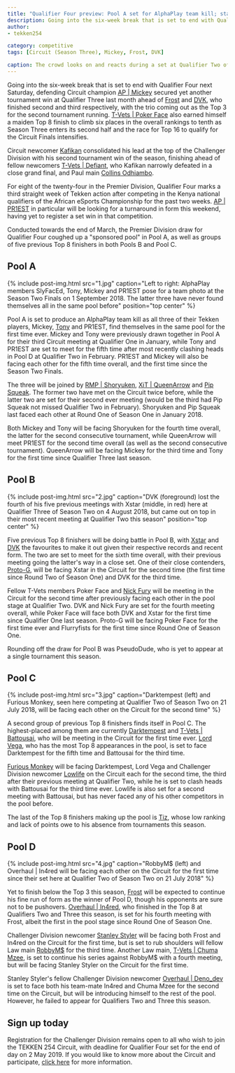 ```yaml
---
title: "Qualifier Four preview: Pool A set for AlphaPlay team kill; stacked draws in Pools B and C"
description: Going into the six-week break that is set to end with Qualifier Four next Saturday, defending Circuit champion AP | Mickey secured yet another tournament win at Qualifier Three last month ahead of Frost and DVK, who finished second and third respectively.
author:
- tekken254

category: competitive
tags: [Circuit (Season Three), Mickey, Frost, DVK]

caption: The crowd looks on and reacts during a set at Qualifier Two of the TEKKEN 254 Circuit this season on 23 February 2019
---
```

<p>Going into the six-week break that is set to end with Qualifier Four next Saturday, defending Circuit champion <a href="/circuit/tekken/profile.html?id=2907096" target="_blank">AP | Mickey</a> secured yet another tournament win at Qualifier Three last month ahead of <a href="/circuit/tekken/profile.html?id=4644523" target="_blank">Frost</a> and <a href="/circuit/tekken/profile.html?id=4092983" target="_blank">DVK</a>, who finished second and third respectively, with the trio coming out as the Top 3 for the second tournament running. <a href="/circuit/tekken/profile.html?id=4291033" target="_blank">T-Vets | Poker Face</a> also earned himself a maiden Top 8 finish to climb six places in the overall rankings to tenth as Season Three enters its second half and the race for Top 16 to qualify for the Circuit Finals intensifies.</p>
<p>Circuit newcomer <a href="/circuit/tekken/profile.html?id=9712294" target="_blank">Kafikan</a> consolidated his lead at the top of the Challenger Division with his second tournament win of the season, finishing ahead of fellow newcomers <a href="/circuit/tekken/profile.html?id=1049759" target="_blank">T-Vets | Defiant</a>, who Kafikan narrowly defeated in a close grand final, and Paul main <a href="/circuit/tekken/profile.html?id=6358951" target="_blank">Collins Odhiambo</a>.</p>
<p>For eight of the twenty-four in the Premier Division, Qualifier Four marks a third straight week of Tekken action after competing in the Kenya national qualifiers of the African eSports Championship for the past two weeks. <a href="/circuit/tekken/profile.html?id=8665351" target="_blank">AP | PR1EST</a> in particular will be looking for a turnaround in form this weekend, having yet to register a set win in that competition.</p>
<p>Conducted towards the end of March, the Premier Division draw for Qualifier Four coughed up a "sponsored pool" in Pool A, as well as groups of five previous Top 8 finishers in both Pools B and Pool C.</p>

<section>
    <h2 class="site-red uppercase">Pool A</h2>
    {% include post-img.html src="1.jpg" caption="Left to right: AlphaPlay members SlyFacEd, Tony, Mickey and PR1EST pose for a team photo at the Season Two Finals on 1 September 2018. The latter three have never found themselves all in the same pool before" position="top center" %}
    <p>Pool A is set to produce an AlphaPlay team kill as all three of their Tekken players, Mickey, <a href="/circuit/tekken/profile.html?id=2685183" target="_blank">Tony</a> and PR1EST, find themselves in the same pool for the first time ever. Mickey and Tony were previously drawn together in Pool A for their third Circuit meeting at Qualifier One in January, while Tony and PR1EST are set to meet for the fifth time after most recently clashing heads in Pool D at Qualifier Two in February. PR1EST and Mickey will also be facing each other for the fifth time overall, and the first time since the Season Two Finals.</p>
    <p>The three will be joined by <a href="/circuit/tekken/profile.html?id=1677506" target="_blank">RMP | Shoryuken</a>, <a href="/circuit/tekken/profile.html?id=4455946" target="_blank">XiT | QueenArrow</a> and <a href="/circuit/tekken/profile.html?id=5625849" target="_blank">Pip Squeak</a>. The former two have met on the Circuit twice before, while the latter two are set for their second ever meeting (would be the third had Pip Squeak not missed Qualifier Two in February). Shoryuken and Pip Squeak last faced each other at Round One of Season One in January 2018.</p>
    <p>Both Mickey and Tony will be facing Shoryuken for the fourth time overall, the latter for the second consecutive tournament, while QueenArrow will meet PR1EST for the second time overall (as well as the second consecutive tournament). QueenArrow will be facing Mickey for the third time and Tony for the first time since Qualifier Three last season.</p>
</section>

<section>
    <h2 class="site-red uppercase">Pool B</h2>
    {% include post-img.html src="2.jpg" caption="DVK (foreground) lost the fourth of his five previous meetings with Xstar (middle, in red) here at Qualifier Three of Season Two on 4 August 2018, but came out on top in their most recent meeting at Qualifier Two this season" position="top center" %}
    <p>Five previous Top 8 finishers will be doing battle in Pool B, with <a href="/circuit/tekken/profile.html?id=4183920" target="_blank">Xstar</a> and <a href="/circuit/tekken/profile.html?id=4092983" target="_blank">DVK</a> the favourites to make it out given their respective records and recent form. The two are set to meet for the sixth time overall, with their previous meeting going the latter's way in a close set. One of their close contenders, <a href="/circuit/tekken/profile.html?id=2447761" target="_blank">Proto-G</a>, will be facing Xstar in the Circuit for the second time (the first time since Round Two of Season One) and DVK for the third time.</p>
    <p>Fellow T-Vets members Poker Face and <a href="/circuit/tekken/profile.html?id=9970940" target="_blank">Nick Fury</a> will be meeting in the Circuit for the second time after previously facing each other in the pool stage at Qualifier Two. DVK and Nick Fury are set for the fourth meeting overall, while Poker Face will face both DVK and Xstar for the first time since Qualifier One last season. Proto-G will be facing Poker Face for the first time ever and Flurryfists for the first time since Round One of Season One.</p>
    <p>Rounding off the draw for Pool B was PseudoDude, who is yet to appear at a single tournament this season.</p>
</section>

<section>
    <h2 class="site-red uppercase">Pool C</h2>
    {% include post-img.html src="3.jpg" caption="Darktempest (left) and Furious Monkey, seen here competing at Qualifier Two of Season Two on 21 July 2018, will be facing each other on the Circuit for the second time" %}
    <p>A second group of previous Top 8 finishers finds itself in Pool C. The highest-placed among them are currently <a href="/circuit/tekken/profile.html?id=0749083" target="_blank">Darktempest</a> and <a href="/circuit/tekken/profile.html?id=0145831" target="_blank">T-Vets | Battousai</a>, who will be meeting in the Circuit for the first time ever. <a href="/circuit/tekken/profile.html?id=7167649" target="_blank">Lord Vega</a>, who has the most Top 8 appearances in the pool, is set to face Darktempest for the fifth time and Battousai for the third time.</p>
    <p><a href="/circuit/tekken/profile.html?id=3798058" target="_blank">Furious Monkey</a> will be facing Darktempest, Lord Vega and Challenger Division newcomer <a href="/circuit/tekken/profile.html?id=6265787" target="_blank">Lowlife</a> on the Circuit each for the second time, the third after their previous meeting at Qualifier Two, while he is set to clash heads with Battousai for the third time ever. Lowlife is also set for a second meeting with Battousai, but has never faced any of his other competitors in the pool before.</p>
    <p>The last of the Top 8 finishers making up the pool is <a href="/circuit/tekken/profile.html?id=4449622" target="_blank">Tiz</a>, whose low ranking and lack of points owe to his absence from tournaments this season.</p>
</section>

<section>
    <h2 class="site-red uppercase">Pool D</h2>
    {% include post-img.html src="4.jpg" caption="RobbyM$ (left) and Overhaul | In4red will be facing each other on the Circuit for the first time since their set here at Qualifier Two of Season Two on 21 July 2018" %}
    <p>Yet to finish below the Top 3 this season, <a href="/circuit/tekken/profile.html?id=4644523" target="_blank">Frost</a> will be expected to continue his fine run of form as the winner of Pool D, though his opponents are sure not to be pushovers. <a href="/circuit/tekken/profile.html?id=7900514" target="_blank">Overhaul | In4red</a>, who finished in the Top 8 at Qualifiers Two and Three this season, is set for his fourth meeting with Frost, albeit the first in the pool stage since Round One of Season One. </p>
    <p>Challenger Division newcomer <a href="/circuit/tekken/profile.html?id=1998890" target="_blank">Stanley Styler</a> will be facing both Frost and In4red on the Circuit for the first time, but is set to rub shoulders will fellow Law main <a href="/circuit/tekken/profile.html?id=9894033" target="_blank">RobbyM$</a> for the third time. Another Law main, <a href="/circuit/tekken/profile.html?id=4241790" target="_blank">T-Vets | Chuma Mzee</a>, is set to continue his series against RobbyM$ with a fourth meeting, but will be facing Stanley Styler on the Circuit for the first time.</p>
    <p>Stanley Styler's fellow Challenger Division newcomer <a href="/circuit/tekken/profile.html?id=2782272" target="_blank">Overhaul | Deno_dev</a> is set to face both his team-mate In4red and Chuma Mzee for the second time on the Circuit, but will be introducing himself to the rest of the pool. However, he failed to appear for Qualifiers Two and Three this season.</p>
</section>

<aside>
    <h2 class="site-red uppercase">Sign up today</h2>
    <p>Registration for the Challenger Division remains open to all who wish to join the TEKKEN 254 Circuit, with deadline for Qualifier Four set for the end of day on 2 May 2019. If you would like to know more about the Circuit and participate, <a href="/circuit" target="_blank">click here</a> for more information.</p>
</aside>